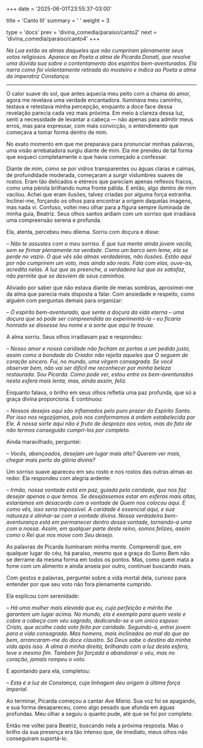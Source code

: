 +++
date = '2025-06-01T23:55:37-03:00'

title = 'Canto III'
summary = ' '
weight = 3

type = 'docs'
prev = 'divina_comedia/paraiso/canto2'
next = 'divina_comedia/paraiso/canto4'
+++

_Na Lua estão as almas daqueles que não cumpriram plenamente seus votos religiosos. Aparece ao Poeta a alma de Picarda Donati, que resolve uma dúvida sua sobre o contentamento dos espíritos bem-aventurados. Ela narra como foi violentamente retirada do mosteiro e indica ao Poeta a alma da imperatriz Constança._

---

O calor suave do sol, que antes aquecia meu peito com a chama do amor, agora me revelava uma verdade encantadora. Iluminava meu caminho, testava e retestava minha percepção, enquanto a doce face dessa revelação parecia cada vez mais próxima. Em meio à clareza dessa luz, senti a necessidade de levantar a cabeça — não apenas para admitir meus erros, mas para expressar, com mais convicção, o entendimento que começava a tomar forma dentro de mim.

No exato momento em que me preparava para pronunciar minhas palavras, uma visão arrebatadora surgiu diante de mim. Ela me prendeu de tal forma que esqueci completamente o que havia começado a confessar.

Diante de mim, como se por vidros transparentes ou águas claras e calmas, de profundidade moderada, começaram a surgir vislumbres suaves de rostos. Eram tão delicados e etéreos que pareciam apenas reflexos fracos, como uma pérola brilhando numa fronte pálida. E então, algo dentro de mim vacilou. Achei que eram ilusões, talvez criadas por alguma força estranha. Inclinei-me, forçando os olhos para encontrar a origem daquelas imagens, mas nada vi. Confuso, voltei meu olhar para a figura sempre iluminada de minha guia, Beatriz. Seus olhos santos ardiam com um sorriso que irradiava uma compreensão serena e profunda.

Ela, atenta, percebeu meu dilema. Sorriu com doçura e disse:

_– Não te assustes com o meu sorriso. É que tua mente ainda jovem vacila, sem se firmar plenamente na verdade. Como um barco sem leme, ela se perde no vazio. O que vês são almas verdadeiras, não ilusões. Estão aqui por não cumprirem um voto, mas ainda são reais. Fala com elas, ouve-as, acredita nelas. A luz que as preenche, a verdadeira luz que as satisfaz, não permite que se desviem de seus caminhos._

Aliviado por saber que não estava diante de meras sombras, aproximei-me da alma que parecia mais disposta a falar. Com ansiedade e respeito, como alguém com perguntas demais para organizar:

_– Ó espírito bem-aventurado, que sente a doçura da vida eterna – uma doçura que só pode ser compreendida ao experimentá-la – eu ficaria honrado se dissesse teu nome e a sorte que aqui te trouxe._

A alma sorriu. Seus olhos irradiavam paz e respondeu:

_– Nosso amor e nossa caridade não fecham as portas a um pedido justo, assim como a bondade do Criador não rejeita aqueles que O seguem de coração sincero. Fui, no mundo, uma virgem consagrada. Se você observar bem, não vai ser difícil me reconhecer por minha beleza restaurada. Sou Picarda. Como pode ver, estou entre os bem-aventurados nesta esfera mais lenta, mas, ainda assim, feliz._

Enquanto falava, o brilho em seus olhos refletia uma paz profunda, que só a graça divina proporciona. E continuou:

_– Nossos desejos aqui são inflamados pelo puro prazer do Espírito Santo. Por isso nos regozijamos, pois nos conformamos à ordem estabelecida por Ele. A nossa sorte aqui não é fruto de desprezo aos votos, mas do fato de não termos conseguido cumpri-los por completo._

Ainda maravilhado, perguntei:

_– Vocês, abençoados, desejam um lugar mais alto? Querem ver mais, chegar mais perto da glória divina?_

Um sorriso suave apareceu em seu rosto e nos rostos das outras almas ao redor. Ela respondeu com alegria ardente:

_– Irmão, nossa vontade está em paz, guiada pela caridade, que nos faz desejar apenas o que temos. Se desejássemos estar em esferas mais altas, estaríamos em desacordo com a vontade de Quem nos colocou aqui. E como vês, isso seria impossível. A caridade é essencial aqui, e sua natureza é alinhar-se com a vontade divina. Nossa verdadeira bem-aventurança está em permanecer dentro dessa vontade, tornando-a uma com a nossa. Assim, em qualquer parte deste reino, somos felizes, assim como o Rei que nos move com Seu desejo._

As palavras de Picarda iluminaram minha mente. Compreendi que, em qualquer lugar do céu, há paraíso, mesmo que a graça do Sumo Bem não se derrame da mesma forma em todos os pontos. Mas, como quem mata a fome com um alimento e ainda anseia por outro, continuei buscando mais.

Com gestos e palavras, perguntei sobre a vida mortal dela, curioso para entender por que seu voto não fora plenamente cumprido.

Ela explicou com serenidade:

_– Há uma mulher mais elevada que eu, cuja perfeição e mérito lhe garantem um lugar acima. No mundo, ela é exemplo para quem veste e cobre a cabeça com véu sagrado, dedicando-se a um único esposo: Cristo, que acolhe cada voto feito por caridade. Seguindo-a, entrei jovem para a vida consagrada. Mas homens, mais inclinados ao mal do que ao bem, arrancaram-me do doce claustro. Só Deus sabe o destino da minha vida após isso. A alma à minha direita, brilhando com a luz desta esfera, teve o mesmo fim. Também foi forçada a abandonar o véu, mas no coração, jamais rompeu o voto._

E apontando para ela, completou:

_– Esta é a luz de Constança, cuja linhagem deu origem à última força imperial._

Ao terminar, Picarda começou a cantar *Ave Maria*. Sua voz foi se apagando, e sua forma desapareceu, como algo pesado que afunda em águas profundas. Meu olhar a seguiu o quanto pude, até que se foi por completo.

Então me voltei para Beatriz, buscando nela a próxima resposta. Mas o brilho da sua presença era tão intenso que, de imediato, meus olhos não conseguiram suportá-lo.